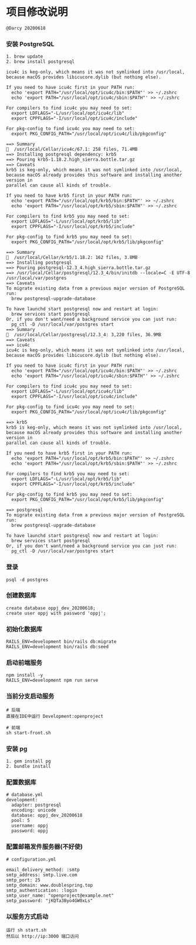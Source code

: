 # 项目修改说明

    @Darcy 20200618
    
### 安装 PostgreSQL

    1. brew update 
    2. brew install postgresql 
    
    icu4c is keg-only, which means it was not symlinked into /usr/local,
    because macOS provides libicucore.dylib (but nothing else).
    
    If you need to have icu4c first in your PATH run:
      echo 'export PATH="/usr/local/opt/icu4c/bin:$PATH"' >> ~/.zshrc
      echo 'export PATH="/usr/local/opt/icu4c/sbin:$PATH"' >> ~/.zshrc
    
    For compilers to find icu4c you may need to set:
      export LDFLAGS="-L/usr/local/opt/icu4c/lib"
      export CPPFLAGS="-I/usr/local/opt/icu4c/include"
    
    For pkg-config to find icu4c you may need to set:
      export PKG_CONFIG_PATH="/usr/local/opt/icu4c/lib/pkgconfig"
    
    ==> Summary
    🍺  /usr/local/Cellar/icu4c/67.1: 258 files, 71.4MB
    ==> Installing postgresql dependency: krb5
    ==> Pouring krb5-1.18.2.high_sierra.bottle.tar.gz
    ==> Caveats
    krb5 is keg-only, which means it was not symlinked into /usr/local,
    because macOS already provides this software and installing another version in
    parallel can cause all kinds of trouble.
    
    If you need to have krb5 first in your PATH run:
      echo 'export PATH="/usr/local/opt/krb5/bin:$PATH"' >> ~/.zshrc
      echo 'export PATH="/usr/local/opt/krb5/sbin:$PATH"' >> ~/.zshrc
    
    For compilers to find krb5 you may need to set:
      export LDFLAGS="-L/usr/local/opt/krb5/lib"
      export CPPFLAGS="-I/usr/local/opt/krb5/include"
    
    For pkg-config to find krb5 you may need to set:
      export PKG_CONFIG_PATH="/usr/local/opt/krb5/lib/pkgconfig"
    
    ==> Summary
    🍺  /usr/local/Cellar/krb5/1.18.2: 162 files, 3.8MB
    ==> Installing postgresql
    ==> Pouring postgresql-12.3_4.high_sierra.bottle.tar.gz
    ==> /usr/local/Cellar/postgresql/12.3_4/bin/initdb --locale=C -E UTF-8 /usr/local/var/postgres
    ==> Caveats
    To migrate existing data from a previous major version of PostgreSQL run:
      brew postgresql-upgrade-database
    
    To have launchd start postgresql now and restart at login:
      brew services start postgresql
    Or, if you don't want/need a background service you can just run:
      pg_ctl -D /usr/local/var/postgres start
    ==> Summary
    🍺  /usr/local/Cellar/postgresql/12.3_4: 3,220 files, 36.9MB
    ==> Caveats
    ==> icu4c
    icu4c is keg-only, which means it was not symlinked into /usr/local,
    because macOS provides libicucore.dylib (but nothing else).
    
    If you need to have icu4c first in your PATH run:
      echo 'export PATH="/usr/local/opt/icu4c/bin:$PATH"' >> ~/.zshrc
      echo 'export PATH="/usr/local/opt/icu4c/sbin:$PATH"' >> ~/.zshrc
    
    For compilers to find icu4c you may need to set:
      export LDFLAGS="-L/usr/local/opt/icu4c/lib"
      export CPPFLAGS="-I/usr/local/opt/icu4c/include"
    
    For pkg-config to find icu4c you may need to set:
      export PKG_CONFIG_PATH="/usr/local/opt/icu4c/lib/pkgconfig"
    
    ==> krb5
    krb5 is keg-only, which means it was not symlinked into /usr/local,
    because macOS already provides this software and installing another version in
    parallel can cause all kinds of trouble.
    
    If you need to have krb5 first in your PATH run:
      echo 'export PATH="/usr/local/opt/krb5/bin:$PATH"' >> ~/.zshrc
      echo 'export PATH="/usr/local/opt/krb5/sbin:$PATH"' >> ~/.zshrc
    
    For compilers to find krb5 you may need to set:
      export LDFLAGS="-L/usr/local/opt/krb5/lib"
      export CPPFLAGS="-I/usr/local/opt/krb5/include"
    
    For pkg-config to find krb5 you may need to set:
      export PKG_CONFIG_PATH="/usr/local/opt/krb5/lib/pkgconfig"
    
    ==> postgresql
    To migrate existing data from a previous major version of PostgreSQL run:
      brew postgresql-upgrade-database
    
    To have launchd start postgresql now and restart at login:
      brew services start postgresql
    Or, if you don't want/need a background service you can just run:
      pg_ctl -D /usr/local/var/postgres start

### 登录 
    psql -d postgres
    
### 创建数据库
    
    create database oppj_dev_20200618;
    create user oppj with password 'oppj';
    
### 初始化数据库

    RAILS_ENV=development bin/rails db:migrate
    RAILS_ENV=development bin/rails db:seed

    
### 启动前端服务

    npm install -y
    RAILS_ENV=development npm run serve
    
### 当前分支启动服务
    
    # 后端
    直接在IDE中运行 Development:openproject
    
    # 前端
    sh start-front.sh

### 安装 pg
    1. gem install pg 
    2. bundle install
    

### 配置数据库
    
    # database.yml
    development:
      adapter: postgresql
      encoding: unicode
      database: oppj_dev_20200618
      pool: 5
      username: oppj
      password: oppj
    

### 配置邮箱发件服务器(不好使)
    
    # configuration.yml
      
    email_delivery_method: :smtp
    smtp_address: smtp.live.com
    smtp_port: 25
    smtp_domain: www.doublespring.top
    smtp_authentication: :login
    smtp_user_name: "openproject@example.net"
    smtp_password: "jKQTa3Byo4GW0xLs"

### 以服务方式启动

    运行 sh start.sh
    然后以 http://ip:3000 端口访问



